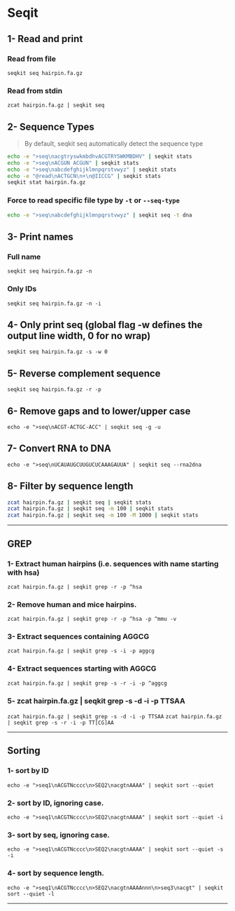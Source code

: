 # Seqit


## 1- Read and print

### Read from file

`seqkit seq hairpin.fa.gz`

### Read from stdin

`zcat hairpin.fa.gz | seqkit seq`

## 2- Sequence Types

> By default, seqkit seq automatically detect the sequence type

```bash
echo -e ">seq\nacgtryswkmbdhvACGTRYSWKMBDHV" | seqkit stats
echo -e ">seq\nACGUN ACGUN" | seqkit stats
echo -e ">seq\nabcdefghijklmnpqrstvwyz" | seqkit stats
echo -e "@read\nACTGCN\n+\n@IICCG" | seqkit stats
seqkit stat hairpin.fa.gz
```

### Force to read specific file type by `-t` or `--seq-type`

```bash
echo -e ">seq\nabcdefghijklmnpqrstvwyz" | seqkit seq -t dna
```

## 3- Print names

### Full name

`seqkit seq hairpin.fa.gz -n`

### Only IDs

`seqkit seq hairpin.fa.gz -n -i`

## 4- Only print seq (global flag -w defines the output line width, 0 for no wrap)

`seqkit seq hairpin.fa.gz -s -w 0`


## 5- Reverse complement sequence

`seqkit seq hairpin.fa.gz -r -p`

## 6- Remove gaps and to lower/upper case

`echo -e ">seq\nACGT-ACTGC-ACC" | seqkit seq -g -u`

## 7- Convert RNA to DNA

`echo -e ">seq\nUCAUAUGCUUGUCUCAAAGAUUA" | seqkit seq --rna2dna`

## 8- Filter by sequence length

```bash
zcat hairpin.fa.gz | seqkit seq | seqkit stats
zcat hairpin.fa.gz | seqkit seq -m 100 | seqkit stats
zcat hairpin.fa.gz | seqkit seq -m 100 -M 1000 | seqkit stats
```

---

## GREP

### 1- Extract human hairpins (i.e. sequences with name starting with hsa)

`zcat hairpin.fa.gz | seqkit grep -r -p ^hsa`

### 2- Remove human and mice hairpins.

`zcat hairpin.fa.gz | seqkit grep -r -p ^hsa -p ^mmu -v`

### 3- Extract sequences containing AGGCG

`zcat hairpin.fa.gz | seqkit grep -s -i -p aggcg`

### 4- Extract sequences starting with AGGCG

`zcat hairpin.fa.gz | seqkit grep -s -r -i -p ^aggcg`

### 5- zcat hairpin.fa.gz | seqkit grep -s -d -i -p TTSAA

`zcat hairpin.fa.gz | seqkit grep -s -d -i -p TTSAA`
`zcat hairpin.fa.gz | seqkit grep -s -r -i -p TT[CG]AA`

---

## Sorting

### 1- sort by ID

`echo -e ">seq1\nACGTNcccc\n>SEQ2\nacgtnAAAA" | seqkit sort --quiet`

### 2- sort by ID, ignoring case.

`echo -e ">seq1\nACGTNcccc\n>SEQ2\nacgtnAAAA" | seqkit sort --quiet -i`

### 3- sort by seq, ignoring case.

`echo -e ">seq1\nACGTNcccc\n>SEQ2\nacgtnAAAA" | seqkit sort --quiet -s -i`

### 4- sort by sequence length.

`echo -e ">seq1\nACGTNcccc\n>SEQ2\nacgtnAAAAnnn\n>seq3\nacgt" | seqkit sort --quiet -l`


---
